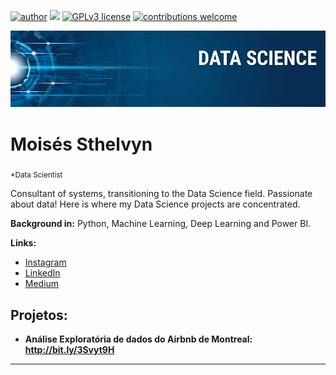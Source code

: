 [![author](https://img.shields.io/badge/author-moisessthelvyn-red.svg)](https://www.linkedin.com/in/mois%C3%A9s-sthelvyn-aa9791248/) [![](https://img.shields.io/badge/python-3.7+-blue.svg)](https://www.python.org/downloads/release/python-365/) [![GPLv3 license](https://img.shields.io/badge/License-GPLv3-blue.svg)](http://perso.crans.org/besson/LICENSE.html) [![contributions welcome](https://img.shields.io/badge/contributions-welcome-brightgreen.svg?style=flat)](https://github.com/carlosfab/data_science/issues)

<p align="center">
  <img src="banner.png" >
</p>

# Moisés Sthelvyn
<sub>*Data Scientist</sub>

Consultant of systems, transitioning to the Data Science field. Passionate about data!
Here is where my Data Science projects are concentrated.

**Background in:** Python, Machine Learning, Deep Learning and Power BI.

**Links:**
* [Instagram](https://instagram.com/moisessthelvyn)
* [LinkedIn](https://www.linkedin.com/in/mois%C3%A9s-sthelvyn-aa9791248/)
* [Medium](https://www.medium.com)


## Projetos:

* **Análise Exploratória de dados do Airbnb de Montreal: http://bit.ly/3Svyt9H**

---




